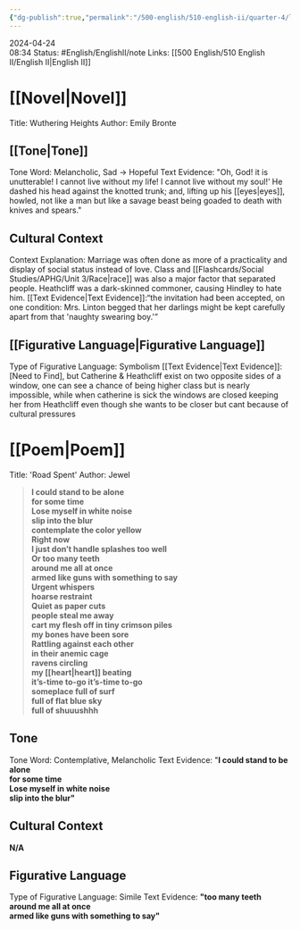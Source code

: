 ```yaml
---
{"dg-publish":true,"permalink":"/500-english/510-english-ii/quarter-4/literary-crossover-summative-planning-document/","updated":"2024-04-25T09:12:54.657-05:00"}
---
```


2024-04-24  
08:34
Status: #English/EnglishII/note
Links: [[500 English/510 English II/English II\|English II]]

# [[Novel\|Novel]]
Title: Wuthering Heights
Author: Emily Bronte
## [[Tone\|Tone]]
Tone Word: Melancholic, Sad → Hopeful
Text Evidence: "Oh, God! it is unutterable! I cannot live without my life! I cannot live without my soul!’ He dashed his head against the knotted trunk; and, lifting up his [[eyes\|eyes]], howled, not like a man but like a savage beast being goaded to death with knives and spears."
## Cultural Context
Context Explanation: Marriage was often done as more of a practicality and display of social status instead of love. Class and [[Flashcards/Social Studies/APHG/Unit 3/Race\|race]] was also a major factor that separated people. Heathcliff was a dark-skinned commoner, causing Hindley to hate him.
[[Text Evidence\|Text Evidence]]:“the invitation had been accepted, on one condition: Mrs. Linton begged that her darlings might be kept carefully apart from that 'naughty swearing boy.'”
## [[Figurative Language\|Figurative Language]]
Type of Figurative Language: Symbolism
[[Text Evidence\|Text Evidence]]:[Need to Find], but Catherine & Heathcliff exist on two opposite sides of a window, one can see a chance of being higher class but is nearly impossible, while when catherine is sick the windows are closed keeping her from Heathcliff even though she wants to be closer but cant because of cultural pressures
# [[Poem\|Poem]]
Title: 'Road Spent'
Author: Jewel
>**I could stand to be alone  
for some time  
Lose myself in white noise  
slip into the blur  
contemplate the color yellow  
Right now  
I just don’t handle splashes too well  
Or too many teeth  
around me all at once  
armed like guns with something to say  
Urgent whispers  
hoarse restraint  
Quiet as paper cuts  
people steal me away  
cart my flesh off in tiny crimson piles  
my bones have been sore  
Rattling against each other  
in their anemic cage  
ravens circling  
my [[heart\|heart]] beating  
it’s-time to-go it’s-time to-go  
someplace full of surf  
full of flat blue sky  
full of shuuushhh**
## Tone
Tone Word: Contemplative, Melancholic
Text Evidence: 
"**I could stand to be alone  
for some time  
Lose myself in white noise  
slip into the blur"**
## Cultural Context
**N/A**
## Figurative Language
Type of Figurative Language: Simile
Text Evidence: 
**"too many teeth**  
**around me all at once**  
**armed like guns with something to say"**

